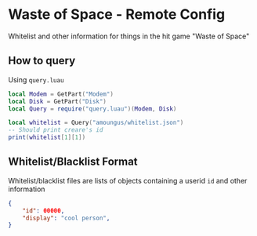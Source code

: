 # Waste of Space - Remote Config

Whitelist and other information for things in the hit game "Waste of Space"

## How to query

Using `query.luau`

```lua
local Modem = GetPart("Modem")
local Disk = GetPart("Disk")
local Query = require("query.luau")(Modem, Disk)

local whitelist = Query("amoungus/whitelist.json")
-- Should print creare's id
print(whitelist[1][1])
```

## Whitelist/Blacklist Format

Whitelist/blacklist files are lists of objects containing a userid `id` and other information

```json
{
    "id": 00000,
    "display": "cool person",
}
```
